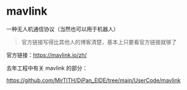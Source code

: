 # mavlink

一种无人机通信协议（当然也可以用于机器人）

> 官方链接写得比其他人的博客清楚，基本上只要看官方链接就够了

官方链接：<https://mavlink.io/zh/>

去年工程中有关 mavlink 的部分：

<https://github.com/MirTITH/DiPan_EIDE/tree/main/UserCode/mavlink>

